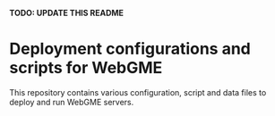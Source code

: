 __TODO: UPDATE THIS README__

# Deployment configurations and scripts for WebGME

This repository contains various configuration, script and data files
to deploy and run WebGME servers.

